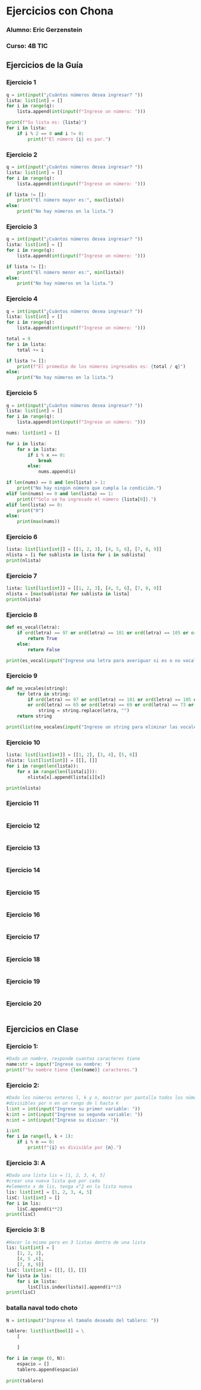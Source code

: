 # Ejercicios con Chona

### Alumno: Eric Gerzenstein

### Curso: 4B TIC

## Ejercicios de la Guía

### Ejercicio 1
```python
q = int(input("¿Cuántos números desea ingresar? "))
lista: list[int] = []
for i in range(q):
    lista.append(int(input(f"Ingrese un número: ")))

print(f"Su lista es: {lista}")
for i in lista:
    if i % 2 == 0 and i != 0:
        print(f"El número {i} es par.")
```
### Ejercicio 2
```python
q = int(input("¿Cuántos números desea ingresar? "))
lista: list[int] = []
for i in range(q):
    lista.append(int(input(f"Ingrese un número: ")))

if lista != []:
    print("El número mayor es:", max(lista))
else:
    print("No hay números en la lista.")
```
### Ejercicio 3
```python
q = int(input("¿Cuántos números desea ingresar? "))
lista: list[int] = []
for i in range(q):
    lista.append(int(input(f"Ingrese un número: ")))

if lista != []:
    print("El número menor es:", min(lista))
else:
    print("No hay números en la lista.")
```
### Ejercicio 4
```python
q = int(input("¿Cuántos números desea ingresar? "))
lista: list[int] = []
for i in range(q):
    lista.append(int(input(f"Ingrese un número: ")))

total = 0
for i in lista:
    total += i

if lista != []:
    print(f"El promedio de los números ingresados es: {total / q}")
else:
    print("No hay números en la lista.")
```
### Ejercicio 5
```python
q = int(input("¿Cuántos números desea ingresar? "))
lista: list[int] = []
for i in range(q):
    lista.append(int(input(f"Ingrese un número: ")))

nums: list[int] = []

for i in lista:
    for x in lista:
        if i % x == 0:
            break
        else:
            nums.append(i)

if len(nums) == 0 and len(lista) > 1:
    print("No hay ningún número que cumpla la condición.")
elif len(nums) == 0 and len(lista) == 1:
    print(f"Solo se ha ingresado el número {lista[0]}.")
elif len(lista) == 0:
    print("0")
else:
    print(max(nums))
```
### Ejercicio 6
```python
lista: list[list[int]] = [[1, 2, 3], [4, 5, 6], [7, 8, 9]]
nlista = [i for sublista in lista for i in sublista]
print(nlista)
```
### Ejercicio 7
```python
lista: list[list[int]] = [[1, 2, 3], [4, 5, 6], [7, 8, 9]]
nlista = [max(sublista) for sublista in lista]
print(nlista)
```
### Ejercicio 8
```python
def es_vocal(letra):
    if ord(letra) == 97 or ord(letra) == 101 or ord(letra) == 105 or ord(letra) == 111 or ord(letra) == 117:
        return True
    else:
        return False

print(es_vocal(input("Ingrese una letra para averiguar si es o no vocal: ").lower()))
```
### Ejercicio 9
```python
def no_vocales(string):
    for letra in string:
        if ord(letra) == 97 or ord(letra) == 101 or ord(letra) == 105 or ord(letra) == 111 or ord(letra) == 117 \
        or ord(letra) == 65 or ord(letra) == 69 or ord(letra) == 73 or ord(letra) == 79 or ord(letra) == 85:
            string = string.replace(letra, "")
    return string

print(list(no_vocales(input("Ingrese un string para eliminar las vocales: "))))
```
### Ejercicio 10
```python
lista: list[list[int]] = [[1, 2], [3, 4], [5, 6]]
nlista: list[list[int]] = [[], []]
for i in range(len(lista)):
    for x in range(len(lista[i])):
        nlista[x].append(lista[i][x])

print(nlista)
```
### Ejercicio 11
```python

```
### Ejercicio 12
```python

```
### Ejercicio 13
```python

```
### Ejercicio 14
```python

```
### Ejercicio 15
```python

```
### Ejercicio 16
```python

```
### Ejercicio 17
```python

```
### Ejercicio 18
```python

```
### Ejercicio 19
```python

```
### Ejercicio 20
```python

```

## Ejercicios en Clase

### Ejercicio 1:
```python
#Dado un nombre, responde cuantos caracteres tiene
name:str = input("Ingrese su nombre: ")
print(f"Su nombre tiene {len(name)} caracteres.")

```
### Ejercicio 2:
```python
#Dado los números enteros l, k y n, mostrar por pantalla todos los números
#divisibles por n en un rango de l hasta k
l:int = int(input("Ingrese su primer variable: "))
k:int = int(input("Ingrese su segunda variable: "))
n:int = int(input("Ingrese su divisor: "))

i:int
for i in range(l, k + 1):
    if i % n == 0:
        print(f"{i} es divisible por {n}.")
```

### Ejercicio 3: A
```python
#Dada una lista lis = [1, 2, 3, 4, 5]
#crear una nueva lista que por cada
#elemento x de lis, tenga x^2 en la lista nueva
lis: list[int] = [1, 2, 3, 4, 5]
lisC: list[int] = []
for i in lis:
    lisC.append(i**2)
print(lisC)
```
### Ejercicio 3: B
```python
#Hacer lo mismo pero en 3 listas dentro de una lista
lis: list[int] = [
    [1, 2, 3],
    [4, 5 ,6],
    [7, 8, 9]]
lisC: list[int] = [[], [], []]
for lista in lis:
    for i in lista:
        lisC[lis.index(lista)].append(i**2)
print(lisC)
```


### batalla naval todo choto
```python
N = int(input("Ingrese el tamaño deseado del tablero: "))

tablero: list[list[bool]] = \
    [

    ]

for i in range (0, N):
    espacio = []
    tablero.append(espacio)
    
print(tablero)


```
